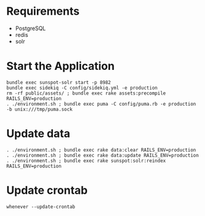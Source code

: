 
# Requirements
 * PostgreSQL
 * redis
 * solr

# Start the Application
```
bundle exec sunspot-solr start -p 8982
bundle exec sidekiq -C config/sidekiq.yml -e production
rm -rf public/assets/ ; bundle exec rake assets:precompile RAILS_ENV=production
. ./environment.sh ; bundle exec puma -C config/puma.rb -e production -b unix:///tmp/puma.sock
```

# Update data
```
. ./environment.sh ; bundle exec rake data:clear RAILS_ENV=production
. ./environment.sh ; bundle exec rake data:update RAILS_ENV=production
. ./environment.sh ; bundle exec rake sunspot:solr:reindex RAILS_ENV=production
```

# Update crontab
```
whenever --update-crontab
```

